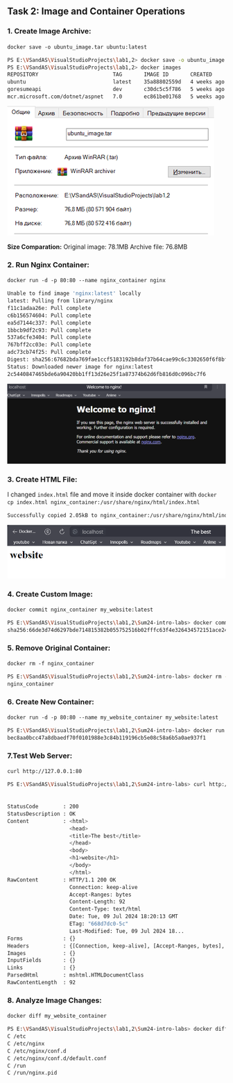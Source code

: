 ## Task 2: Image and Container Operations

### 1. Create Image Archive:
```docker save -o ubuntu_image.tar ubuntu:latest ```
```sh
PS E:\VSandAS\VisualStudioProjects\lab1,2> docker save -o ubuntu_image.tar ubuntu:latest
PS E:\VSandAS\VisualStudioProjects\lab1,2> docker images
REPOSITORY                        TAG       IMAGE ID       CREATED       SIZE
ubuntu                            latest    35a88802559d   4 weeks ago   78.1MB
goresumeapi                       dev       c30dc5c5f786   5 weeks ago   212MB
mcr.microsoft.com/dotnet/aspnet   7.0       ec861be01768   5 weeks ago   212MB
```

![ubuntu_image](images/ubuntu_image.png)

__Size Comparation:__
Original image: 78.1MB
Archive file: 76.8MB

### 2. Run Nginx Container:
```docker run -d -p 80:80 --name nginx_container nginx```
```sh
Unable to find image 'nginx:latest' locally
latest: Pulling from library/nginx
f11c1adaa26e: Pull complete
c6b156574604: Pull complete
ea5d7144c337: Pull complete
1bbcb9df2c93: Pull complete
537a6cfe3404: Pull complete
767bff2cc03e: Pull complete
adc73cb74f25: Pull complete
Digest: sha256:67682bda769fae1ccf5183192b8daf37b64cae99c6c3302650f6f8bf5f0f95df
Status: Downloaded newer image for nginx:latest
2c5440847465bde6a90420bb1ff13d26e25f1a87374b62d6fb816d0c096bc7f6
```

![nginx](images/nginx.png)

### 3. Create HTML File:

I changed ``index.html`` file and move it inside docker container with ``docker cp index.html nginx_container:/usr/share/nginx/html/index.html``
```sh
Successfully copied 2.05kB to nginx_container:/usr/share/nginx/html/index.html
```

![nginx](images/best_site.png)

### 4. Create Custom Image:
```docker commit nginx_container my_website:latest```

```sh
PS E:\VSandAS\VisualStudioProjects\lab1,2\Sum24-intro-labs> docker commit nginx_container my_website:latest
sha256:66de3d74d6297bde714815382b055752516b02fffc63f4e326434572151ace24
```

### 5. Remove Original Container:

```docker rm -f nginx_container```
```sh
PS E:\VSandAS\VisualStudioProjects\lab1,2\Sum24-intro-labs> docker rm -f nginx_container
nginx_container
```

### 6. Create New Container:
```docker run -d -p 80:80 --name my_website_container my_website:latest```
```sh
PS E:\VSandAS\VisualStudioProjects\lab1,2\Sum24-intro-labs> docker run -d -p 80:80 --name my_website_container my_website:latest
bec8aa0bcc47a8dbaedf70f0101988e3c84b119196cb5e08c58a6b5a0ae937f1
```

### 7.Test Web Server:
```curl http://127.0.0.1:80```
```sh
PS E:\VSandAS\VisualStudioProjects\lab1,2\Sum24-intro-labs> curl http://127.0.0.1:80


StatusCode        : 200
StatusDescription : OK
Content           : <html>
                    <head>
                    <title>The best</title>
                    </head>
                    <body>
                    <h1>website</h1>
                    </body>
                    </html>
RawContent        : HTTP/1.1 200 OK
                    Connection: keep-alive
                    Accept-Ranges: bytes
                    Content-Length: 92
                    Content-Type: text/html
                    Date: Tue, 09 Jul 2024 18:20:13 GMT
                    ETag: "668d7dc0-5c"
                    Last-Modified: Tue, 09 Jul 2024 18...
Forms             : {}
Headers           : {[Connection, keep-alive], [Accept-Ranges, bytes], [Content-Length, 92], [Content-Type, text/html]...}
Images            : {}
InputFields       : {}
Links             : {}
ParsedHtml        : mshtml.HTMLDocumentClass
RawContentLength  : 92
```

### 8. Analyze Image Changes:
```docker diff my_website_container```
```sh
PS E:\VSandAS\VisualStudioProjects\lab1,2\Sum24-intro-labs> docker diff my_website_container
C /etc
C /etc/nginx
C /etc/nginx/conf.d
C /etc/nginx/conf.d/default.conf
C /run
C /run/nginx.pid
```